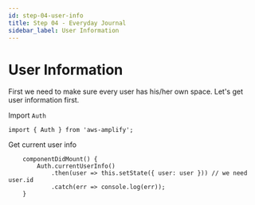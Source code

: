 ```yaml
---
id: step-04-user-info
title: Step 04 - Everyday Journal
sidebar_label: User Information
---
```


# User Information

First we need to make sure every user has his/her own space. Let's get user information first.

Import `Auth`
```
import { Auth } from 'aws-amplify';
```

Get current user info
```
    componentDidMount() {
        Auth.currentUserInfo()
            .then(user => this.setState({ user: user })) // we need user.id
            .catch(err => console.log(err));
    }
```
